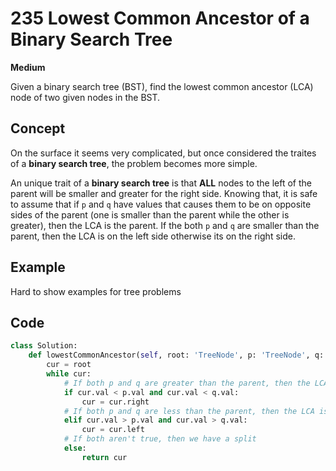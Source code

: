 # 235 Lowest Common Ancestor of a Binary Search Tree

**Medium**

Given a binary search tree (BST), find the lowest common ancestor (LCA) node of two given nodes in the BST.

## Concept

On the surface it seems very complicated, but once considered the traites of a **binary search tree**, the problem becomes more simple.

An unique trait of a **binary search tree** is that **ALL** nodes to the left of the parent will be smaller and greater for the right side. Knowing that, it is safe to assume that if `p` and `q` have values that causes them to be on opposite sides of the parent (one is smaller than the parent while the other is greater), then the LCA is the parent. If the both `p` and `q` are smaller than the parent, then the LCA is on the left side otherwise its on the right side.

## Example

Hard to show examples for tree problems

## Code

```python
class Solution:
    def lowestCommonAncestor(self, root: 'TreeNode', p: 'TreeNode', q: 'TreeNode') -> 'TreeNode':
        cur = root
        while cur:
            # If both p and q are greater than the parent, then the LCA is somewhere to the right
            if cur.val < p.val and cur.val < q.val:
                cur = cur.right
            # If both p and q are less than the parent, then the LCA is somewhere to the less
            elif cur.val > p.val and cur.val > q.val:
                cur = cur.left
            # If both aren't true, then we have a split
            else:
                return cur
```
